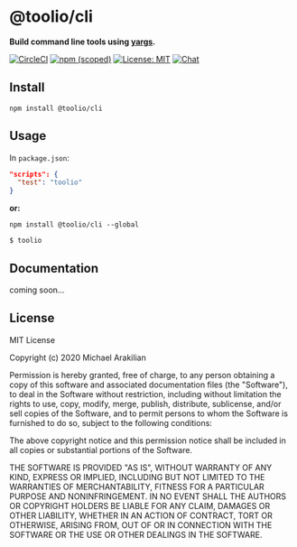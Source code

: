 # @toolio/cli

**Build command line tools using [yargs](http://yargs.js.org).**

[![CircleCI](https://circleci.com/gh/tooliojs/cli.svg?style=shield)](https://circleci.com/gh/tooliojs/cli)
[![npm (scoped)](https://img.shields.io/npm/v/@toolio/cli)](https://www.npmjs.com/package/@toolio/cli)
[![License: MIT](https://img.shields.io/badge/License-MIT-yellow.svg)](https://github.com/tooliojs/cli/blob/master/LICENSE.md)
[![Chat](https://img.shields.io/badge/chat-on%20discord-blue.svg)](https://discord.gg/UuNhTFN)

## Install
```
npm install @toolio/cli
```

## Usage
In `package.json`:
```json
"scripts": {
  "test": "toolio"
}
```
**or:** 
```
npm install @toolio/cli --global
```
```
$ toolio
```

## Documentation
coming soon...

## License

MIT License

Copyright (c) 2020 Michael Arakilian

Permission is hereby granted, free of charge, to any person obtaining a copy
of this software and associated documentation files (the "Software"), to deal
in the Software without restriction, including without limitation the rights
to use, copy, modify, merge, publish, distribute, sublicense, and/or sell
copies of the Software, and to permit persons to whom the Software is
furnished to do so, subject to the following conditions:

The above copyright notice and this permission notice shall be included in all
copies or substantial portions of the Software.

THE SOFTWARE IS PROVIDED "AS IS", WITHOUT WARRANTY OF ANY KIND, EXPRESS OR
IMPLIED, INCLUDING BUT NOT LIMITED TO THE WARRANTIES OF MERCHANTABILITY,
FITNESS FOR A PARTICULAR PURPOSE AND NONINFRINGEMENT. IN NO EVENT SHALL THE
AUTHORS OR COPYRIGHT HOLDERS BE LIABLE FOR ANY CLAIM, DAMAGES OR OTHER
LIABILITY, WHETHER IN AN ACTION OF CONTRACT, TORT OR OTHERWISE, ARISING FROM,
OUT OF OR IN CONNECTION WITH THE SOFTWARE OR THE USE OR OTHER DEALINGS IN THE
SOFTWARE.